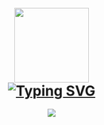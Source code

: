 <h1 align="center">
  <br>
  <a href="#"><img src="https://cdn-icons-png.flaticon.com/128/6071/6071588.png" hight="150" width="150" alt=""></a>
  <br>
  <a href="https://git.io/typing-svg"><img src="https://readme-typing-svg.demolab.com?font=Fira+Code&weight=700&size=23&pause=1000&color=00F72F&random=false&width=435&lines=My+crime+is+that+of+curiuosity!" alt="Typing SVG" /></a> 
</h1>

<p align="center"><a href="https://github.com/mkdirlove">
<img src="https://streak-stats.demolab.com?user=mkdirlove&theme=dark">
  <br>
  </p>                                                
